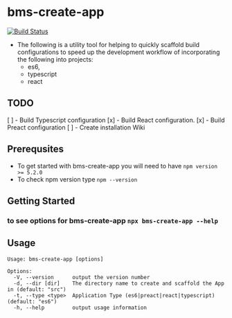 # bms-create-app
[![Build Status](https://travis-ci.com/justinSchellenberg/bms-create-app.svg?branch=master)](https://travis-ci.com/justinSchellenberg/bms-create-app)

* The following is a utility tool for helping to quickly scaffold build configurations to speed up the development workflow of incorporating the following into projects:
    - es6,
    - typescript
    - react

## TODO
[ ] - Build Typescript configuration
[x] - Build React configuration.
[x] - Build Preact configuration
[ ] - Create installation Wiki


## Prerequsites
- To get started with bms-create-app you will need to have `npm version >= 5.2.0`
- To check npm version type `npm --version`

## Getting Started
### to see options for bms-create-app `npx bms-create-app --help`

## Usage
```shell
Usage: bms-create-app [options]

Options:
  -V, --version      output the version number
  -d, --dir [dir]    The directory name to create and scaffold the App in (default: "src")
  -t, --type <type>  Application Type (es6|preact|react|typescript) (default: "es6")
  -h, --help         output usage information
```
